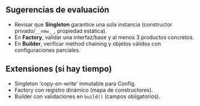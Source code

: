 ## Sugerencias de evaluación
- Revisar que **Singleton** garantice una sola instancia (constructor privado/`__new__`, propiedad estática).
- En **Factory**, validar una interfaz/base y al menos 3 productos concretos.
- En **Builder**, verificar method chaining y objetos válidos con configuraciones parciales.

## Extensiones (si hay tiempo)
- Singleton 'copy-on-write' inmutable para Config.
- Factory con registro dinámico (mapa de constructores).
- Builder con validaciones en `build()` (campos obligatorios).
